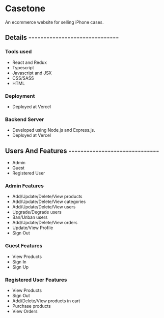 # Casetone

An ecommerce website for selling iPhone cases.

## Details ------------------------------

### Tools used

- React and Redux
- Typescript
- Javascript and JSX
- CSS/SASS
- HTML

### Deployment

- Deployed at Vercel

### Backend Server

- Developed using Node.js and Express.js.
- Deployed at Vercel

## Users And Features ------------------------------

- Admin
- Guest
- Registered User

### Admin Features

- Add/Update/Delete/View products
- Add/Update/Delete/View categories
- Add/Update/Delete/View users
- Upgrade/Degrade users
- Ban/Unban users
- Add/Update/Delete/View orders
- Update/View Profile
- Sign Out

### Guest Features

- View Products
- Sign In
- Sign Up

### Registered User Features

- View Products
- Sign Out
- Add/Delete/View products in cart
- Purchase products
- View Orders
